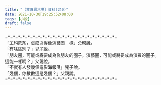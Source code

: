 ```yaml
---
title: "【非真實地場】資料(240)"
date: 2021-10-30T19:25:52+08:00
tags: [小說]
draft: false
---
```


=\*=\*=\*=\*=\*=\*=\*=\*=\*=\*=\*=\*=\*=\*=\*=\*=\*=\*=\*=\*=\*=\*=  
「工科院系，怎麼搞得像演藝圈一樣」父親說。  
「有啥區別？」兒子說。     
「朋友圈，可能或將要成為你朋友的圈子。演藝圈，可能或將要成為演員的圈子。這能一樣嗎？」父親說。  
「不就有人發幾個電影海報嗎」兒子說。     
「幾個，你數數這是幾個？」父親說。  
=\*=\*=\*=\*=\*=\*=\*=\*=\*=\*=\*=\*=\*=\*=\*=\*=\*=\*=\*=\*=\*=\*=  